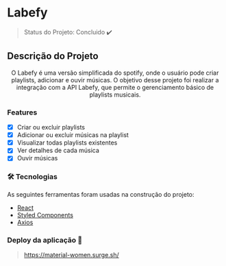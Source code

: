 # Labefy

> Status do Projeto: Concluido :heavy_check_mark:

## Descrição do Projeto
<p align="center">O Labefy é uma versão simplificada do spotify, onde o usuário pode criar playlists, adicionar e ouvir músicas. O objetivo desse projeto foi realizar a integração com a API Labefy, que permite o gerenciamento básico de playlists musicais.</p>


### Features

- [x] Criar ou excluir playlists
- [x] Adicionar ou excluir músicas na playlist
- [x] Visualizar todas playlists existentes
- [x] Ver detalhes de cada música
- [x] Ouvir músicas

### 🛠 Tecnologias

As seguintes ferramentas foram usadas na construção do projeto:

- [React](https://pt-br.reactjs.org/)
- [Styled Components](https://www.styled-components.com/)
- [Axios](https://github.com/axios/axios)

### Deploy da aplicação :dash:

 > https://material-women.surge.sh/
